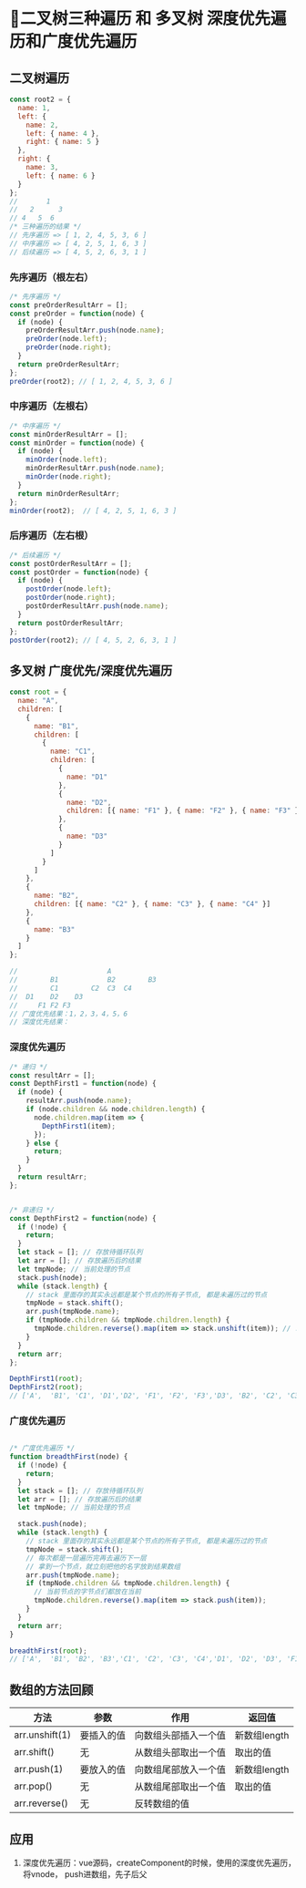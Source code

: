 # 🌿二叉树三种遍历 和 多叉树 深度优先遍历和广度优先遍历

## 二叉树遍历

```javascript
const root2 = {
  name: 1,
  left: {
    name: 2,
    left: { name: 4 },
    right: { name: 5 }
  },
  right: {
    name: 3,
    left: { name: 6 }
  }
};
//       1
//   2      3
// 4   5  6
/* 三种遍历的结果 */
// 先序遍历 => [ 1, 2, 4, 5, 3, 6 ]
// 中序遍历 => [ 4, 2, 5, 1, 6, 3 ]
// 后续遍历 => [ 4, 5, 2, 6, 3, 1 ]
```
### 先序遍历（根左右）

```javascript
/* 先序遍历 */
const preOrderResultArr = [];
const preOrder = function(node) {
  if (node) {
    preOrderResultArr.push(node.name);
    preOrder(node.left);
    preOrder(node.right);
  }
  return preOrderResultArr;
};
preOrder(root2); // [ 1, 2, 4, 5, 3, 6 ]
```
### 中序遍历（左根右）

```javascript
/* 中序遍历 */
const minOrderResultArr = [];
const minOrder = function(node) {
  if (node) {
    minOrder(node.left);
    minOrderResultArr.push(node.name);
    minOrder(node.right);
  }
  return minOrderResultArr;
};
minOrder(root2);  // [ 4, 2, 5, 1, 6, 3 ]
```
### 后序遍历（左右根）

```javascript
/* 后续遍历 */
const postOrderResultArr = [];
const postOrder = function(node) {
  if (node) {
    postOrder(node.left);
    postOrder(node.right);
    postOrderResultArr.push(node.name);
  }
  return postOrderResultArr;
};
postOrder(root2); // [ 4, 5, 2, 6, 3, 1 ]
```

## 多叉树 广度优先/深度优先遍历

```javascript
const root = {
  name: "A",
  children: [
    {
      name: "B1",
      children: [
        {
          name: "C1",
          children: [
            {
              name: "D1"
            },
            {
              name: "D2",
              children: [{ name: "F1" }, { name: "F2" }, { name: "F3" }]
            },
            {
              name: "D3"
            }
          ]
        }
      ]
    },
    {
      name: "B2",
      children: [{ name: "C2" }, { name: "C3" }, { name: "C4" }]
    },
    {
      name: "B3"
    }
  ]
};

//                      A
//        B1            B2        B3
//        C1        C2  C3  C4
//  D1    D2    D3
//     F1 F2 F3
// 广度优先结果：1，2，3，4，5，6
// 深度优先结果：

```

### 深度优先遍历

```javascript
/* 递归 */
const resultArr = [];
const DepthFirst1 = function(node) {
  if (node) {
    resultArr.push(node.name);
    if (node.children && node.children.length) {
      node.children.map(item => {
        DepthFirst1(item);
      });
    } else {
      return;
    }
  }
  return resultArr;
};


/* 非递归 */
const DepthFirst2 = function(node) {
  if (!node) {
    return;
  }
  let stack = []; // 存放待循环队列
  let arr = []; // 存放遍历后的结果
  let tmpNode; // 当前处理的节点
  stack.push(node);
  while (stack.length) {
    // stack 里面存的其实永远都是某个节点的所有子节点, 都是未遍历过的节点
    tmpNode = stack.shift();
    arr.push(tmpNode.name);
    if (tmpNode.children && tmpNode.children.length) {
      tmpNode.children.reverse().map(item => stack.unshift(item)); // !!广度和深度唯一的区别在这里
    }
  }
  return arr;
};

DepthFirst1(root);
DepthFirst2(root);
// ['A',  'B1', 'C1', 'D1','D2', 'F1', 'F2', 'F3','D3', 'B2', 'C2', 'C3', 'C4', 'B3']

```

### 广度优先遍历

```javascript

/* 广度优先遍历 */
function breadthFirst(node) {
  if (!node) {
    return;
  }
  let stack = []; // 存放待循环队列
  let arr = []; // 存放遍历后的结果
  let tmpNode; // 当前处理的节点

  stack.push(node);
  while (stack.length) {
    // stack 里面存的其实永远都是某个节点的所有子节点, 都是未遍历过的节点
    tmpNode = stack.shift();
    // 每次都是一层遍历完再去遍历下一层
    // 拿到一个节点，就立刻把他的名字放到结果数组
    arr.push(tmpNode.name);
    if (tmpNode.children && tmpNode.children.length) {
      // 当前节点的字节点们都放在当前
      tmpNode.children.reverse().map(item => stack.push(item));
    }
  }
  return arr;
}

breadthFirst(root);
// ['A',  'B1', 'B2', 'B3','C1', 'C2', 'C3', 'C4','D1', 'D2', 'D3', 'F1','F2', 'F3']

```


## 数组的方法回顾

| 方法           | 参数       | 作用                 | 返回值       |
|----------------|------------|----------------------|--------------|
| arr.unshift(1) | 要插入的值 | 向数组头部插入一个值 | 新数组length |
| arr.shift()    | 无         | 从数组头部取出一个值 | 取出的值     |
| arr.push(1)    | 要放入的值 | 向数组尾部放入一个值 | 新数组length |
| arr.pop()      | 无         | 从数组尾部取出一个值 | 取出的值     |
| arr.reverse()  | 无         | 反转数组的值         |              |






## 应用

1. 深度优先遍历：vue源码，createComponent的时候，使用的深度优先遍历，将vnode， push进数组，先子后父
